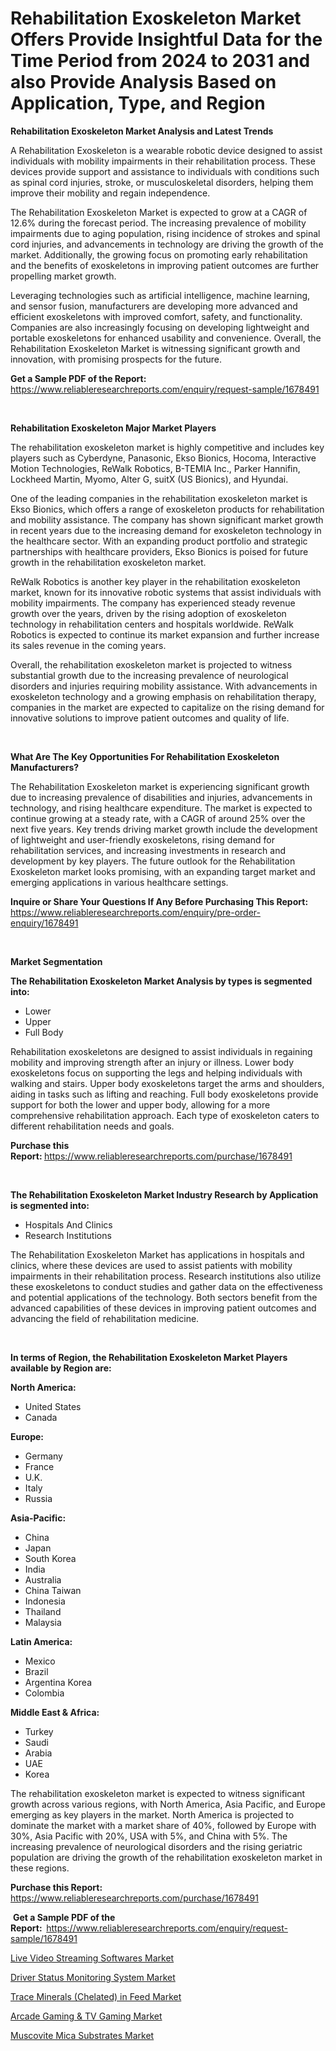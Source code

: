 <p><h1>Rehabilitation Exoskeleton Market Offers Provide Insightful Data for the Time Period from 2024 to 2031 and also Provide Analysis Based on Application, Type, and Region</h1></p><p><strong>Rehabilitation Exoskeleton Market Analysis and Latest Trends</strong></p>
<p><p>A Rehabilitation Exoskeleton is a wearable robotic device designed to assist individuals with mobility impairments in their rehabilitation process. These devices provide support and assistance to individuals with conditions such as spinal cord injuries, stroke, or musculoskeletal disorders, helping them improve their mobility and regain independence.</p><p>The Rehabilitation Exoskeleton Market is expected to grow at a CAGR of 12.6% during the forecast period. The increasing prevalence of mobility impairments due to aging population, rising incidence of strokes and spinal cord injuries, and advancements in technology are driving the growth of the market. Additionally, the growing focus on promoting early rehabilitation and the benefits of exoskeletons in improving patient outcomes are further propelling market growth.</p><p>Leveraging technologies such as artificial intelligence, machine learning, and sensor fusion, manufacturers are developing more advanced and efficient exoskeletons with improved comfort, safety, and functionality. Companies are also increasingly focusing on developing lightweight and portable exoskeletons for enhanced usability and convenience. Overall, the Rehabilitation Exoskeleton Market is witnessing significant growth and innovation, with promising prospects for the future.</p></p>
<p><strong>Get a Sample PDF of the Report:&nbsp;</strong> <a href="https://www.reliableresearchreports.com/enquiry/request-sample/1678491">https://www.reliableresearchreports.com/enquiry/request-sample/1678491</a></p>
<p>&nbsp;</p>
<p><strong>Rehabilitation Exoskeleton Major Market Players</strong></p>
<p><p>The rehabilitation exoskeleton market is highly competitive and includes key players such as Cyberdyne, Panasonic, Ekso Bionics, Hocoma, Interactive Motion Technologies, ReWalk Robotics, B-TEMIA Inc., Parker Hannifin, Lockheed Martin, Myomo, Alter G, suitX (US Bionics), and Hyundai.</p><p>One of the leading companies in the rehabilitation exoskeleton market is Ekso Bionics, which offers a range of exoskeleton products for rehabilitation and mobility assistance. The company has shown significant market growth in recent years due to the increasing demand for exoskeleton technology in the healthcare sector. With an expanding product portfolio and strategic partnerships with healthcare providers, Ekso Bionics is poised for future growth in the rehabilitation exoskeleton market.</p><p>ReWalk Robotics is another key player in the rehabilitation exoskeleton market, known for its innovative robotic systems that assist individuals with mobility impairments. The company has experienced steady revenue growth over the years, driven by the rising adoption of exoskeleton technology in rehabilitation centers and hospitals worldwide. ReWalk Robotics is expected to continue its market expansion and further increase its sales revenue in the coming years.</p><p>Overall, the rehabilitation exoskeleton market is projected to witness substantial growth due to the increasing prevalence of neurological disorders and injuries requiring mobility assistance. With advancements in exoskeleton technology and a growing emphasis on rehabilitation therapy, companies in the market are expected to capitalize on the rising demand for innovative solutions to improve patient outcomes and quality of life.</p></p>
<p>&nbsp;</p>
<p><strong>What Are The Key Opportunities For Rehabilitation Exoskeleton Manufacturers?</strong></p>
<p><p>The Rehabilitation Exoskeleton market is experiencing significant growth due to increasing prevalence of disabilities and injuries, advancements in technology, and rising healthcare expenditure. The market is expected to continue growing at a steady rate, with a CAGR of around 25% over the next five years. Key trends driving market growth include the development of lightweight and user-friendly exoskeletons, rising demand for rehabilitation services, and increasing investments in research and development by key players. The future outlook for the Rehabilitation Exoskeleton market looks promising, with an expanding target market and emerging applications in various healthcare settings.</p></p>
<p><strong>Inquire or Share Your Questions If Any Before Purchasing This Report:</strong> <a href="https://www.reliableresearchreports.com/enquiry/pre-order-enquiry/1678491">https://www.reliableresearchreports.com/enquiry/pre-order-enquiry/1678491</a></p>
<p>&nbsp;</p>
<p><strong>Market Segmentation</strong></p>
<p><strong>The Rehabilitation Exoskeleton Market Analysis by types is segmented into:</strong></p>
<p><ul><li>Lower</li><li>Upper</li><li>Full Body</li></ul></p>
<p><p>Rehabilitation exoskeletons are designed to assist individuals in regaining mobility and improving strength after an injury or illness. Lower body exoskeletons focus on supporting the legs and helping individuals with walking and stairs. Upper body exoskeletons target the arms and shoulders, aiding in tasks such as lifting and reaching. Full body exoskeletons provide support for both the lower and upper body, allowing for a more comprehensive rehabilitation approach. Each type of exoskeleton caters to different rehabilitation needs and goals.</p></p>
<p><strong>Purchase this Report:&nbsp;</strong><a href="https://www.reliableresearchreports.com/purchase/1678491">https://www.reliableresearchreports.com/purchase/1678491</a></p>
<p>&nbsp;</p>
<p><strong>The Rehabilitation Exoskeleton Market Industry Research by Application is segmented into:</strong></p>
<p><ul><li>Hospitals And Clinics</li><li>Research Institutions</li></ul></p>
<p><p>The Rehabilitation Exoskeleton Market has applications in hospitals and clinics, where these devices are used to assist patients with mobility impairments in their rehabilitation process. Research institutions also utilize these exoskeletons to conduct studies and gather data on the effectiveness and potential applications of the technology. Both sectors benefit from the advanced capabilities of these devices in improving patient outcomes and advancing the field of rehabilitation medicine.</p></p>
<p>&nbsp;</p>
<p><strong>In terms of Region, the Rehabilitation Exoskeleton Market Players available by Region are:</strong></p>
<p>
    <p> <strong> North America: </strong>
        <ul>
            <li>United States</li>
            <li>Canada</li>
        </ul>
        </p> 
    <p> <strong> Europe: </strong>
        <ul>
            <li>Germany</li>
            <li>France</li>
            <li>U.K.</li>
            <li>Italy</li>
            <li>Russia</li>
        </ul>
        </p> 
    <p> <strong> Asia-Pacific: </strong>
        <ul>
            <li>China</li>
            <li>Japan</li>
            <li>South Korea</li>
            <li>India</li>
            <li>Australia</li>
            <li>China Taiwan</li>
            <li>Indonesia</li>
            <li>Thailand</li>
            <li>Malaysia</li>
        </ul>
        </p> 
    <p> <strong> Latin America: </strong>
        <ul>
            <li>Mexico</li>
            <li>Brazil</li>
            <li>Argentina Korea</li>
            <li>Colombia</li>
        </ul>
        </p> 
    <p> <strong> Middle East & Africa: </strong>
        <ul>
            <li>Turkey</li>
            <li>Saudi</li>
            <li>Arabia</li>
            <li>UAE</li>
            <li>Korea</li>
        </ul>
    </p>
    </p>
<p><p>The rehabilitation exoskeleton market is expected to witness significant growth across various regions, with North America, Asia Pacific, and Europe emerging as key players in the market. North America is projected to dominate the market with a market share of 40%, followed by Europe with 30%, Asia Pacific with 20%, USA with 5%, and China with 5%. The increasing prevalence of neurological disorders and the rising geriatric population are driving the growth of the rehabilitation exoskeleton market in these regions.</p></p>
<p><strong>Purchase this Report: </strong><a href="https://www.reliableresearchreports.com/purchase/1678491">https://www.reliableresearchreports.com/purchase/1678491</a></p>
<p>&nbsp;<strong>Get a Sample PDF of the Report:&nbsp;&nbsp;</strong><a href="https://www.reliableresearchreports.com/enquiry/request-sample/1678491">https://www.reliableresearchreports.com/enquiry/request-sample/1678491</a></p>
<p><strong></strong></p>
<p><p><a href="https://medium.com/@pierstaylor668/live-video-streaming-softwares-market-competitive-analysis-market-trends-and-forecast-to-2031-175dc9fa70fc">Live Video Streaming Softwares Market</a></p><p><a href="https://medium.com/@pierstaylor668/driver-status-monitoring-system-market-share-evolution-and-market-growth-trends-2024-2031-78bf74e0c12b">Driver Status Monitoring System Market</a></p><p><a href="https://issuu.com/reportprime-2/docs/trace-minerals-chelated-in-feed-market-size-2030.p">Trace Minerals (Chelated) in Feed Market</a></p><p><a href="https://github.com/derrinmiltonellis35gcl/Market-Research-Report-List-1/blob/main/arcade-gaming-tv-gaming-market.md">Arcade Gaming & TV Gaming Market</a></p><p><a href="https://issuu.com/reportprime-2/docs/muscovite-mica-substrates-market-size-2030.pptx">Muscovite Mica Substrates Market</a></p></p>